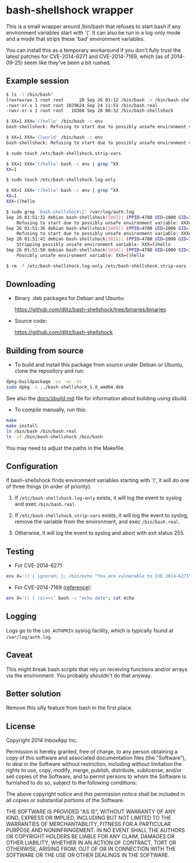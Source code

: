 bash-shellshock wrapper
=======================

This is a small wrapper around /bin/bash that refuses to start bash if any
environment variables start with '('.  It can also be run in a log-only mode
and a mode that strips these 'bad' environment variables.

You can install this as a temporary workaround if you don't fully trust the
latest patches for CVE-2014-6271 and CVE-2014-7169, which (as of 2014-09-25)
seem like they've been a bit rushed.


Example session
---------------

```sh
$ ls -l /bin/bash*
lrwxrwxrwx 1 root root      20 Sep 26 01:12 /bin/bash -> /bin/bash-shellshock
-rwxr-xr-x 1 root root 1029624 Sep 24 11:51 /bin/bash.real
-rwxr-xr-x 1 root root   10368 Sep 26 00:32 /bin/bash-shellshock

$ XX=1 XXX='()hello' /bin/bash -c env
bash-shellshock: Refusing to start due to possibly unsafe environment variable (see syslog)

$ XX=1 XXX='([world' /bin/bash -c env
bash-shellshock: Refusing to start due to possibly unsafe environment variable (see syslog)

$ sudo touch /etc/bash-shellshock.strip-vars

$ XX=1 XXX='()hello' bash -c env | grep ^XX
XX=1

$ sudo touch /etc/bash-shellshock.log-only

$ XX=1 XXX='()hello' bash -c env | grep ^XX
XX=1
XXX=()hello

$ sudo grep 'bash-shellshock\[' /var/log/auth.log
Sep 26 01:51:31 debian bash-shellshock[5003]: (PPID=4708 UID=1000 GID=1000 EUID=1000 EGID=1000 CWD=/home/dwon) \
    Refusing to start due to possibly unsafe environment variable: XXX=()hello
Sep 26 01:51:36 debian bash-shellshock[5009]: (PPID=4708 UID=1000 GID=1000 EUID=1000 EGID=1000 CWD=/home/dwon) \
    Refusing to start due to possibly unsafe environment variable: XXX=([world
Sep 26 01:51:41 debian bash-shellshock[5018]: (PPID=4708 UID=1000 GID=1000 EUID=1000 EGID=1000 CWD=/home/dwon) \
    Stripping possibly unsafe environment variable: XXX=()hello
Sep 26 01:51:50 debian bash-shellshock[5034]: (PPID=4708 UID=1000 GID=1000 EUID=1000 EGID=1000 CWD=/home/dwon) \
    Possibly unsafe environment variable: XXX=()hello

$ rm -f /etc/bash-shellshock.log-only /etc/bash-shellshock.strip-vars
```


Downloading
-----------

- Binary .deb packages for Debian and Ubuntu:

    https://github.com/dlitz/bash-shellshock/tree/binaries/binaries

- Source code:

    https://github.com/dlitz/bash-shellshock


Building from source
--------------------

* To build and install this package from source under Debian or Ubuntu, clone
  the repository and run:

```sh
dpkg-buildpackage -us -uc -tc
sudo dpkg -i ../bash-shellshock_1.0_amd64.deb
```

  See also the [docs/sbuild.md](docs/sbuild.md) file for information about
  building using sbuild.

* To compile manually, run this:

```sh
make
make install
ln /bin/bash /bin/bash.real
ln -sf /bin/bash-shellshock /bin/bash
```

  You may need to adjust the paths in the Makefile.


Configuration
-------------

If bash-shellshock finds environment variables starting with '(', it will do
one of three things (in order of priority):

1. If `/etc/bash-shellshock.log-only` exists, it will log the event to syslog
   and exec `/bin/bash.real`.

2. If `/etc/bash-shellshock.strip-vars` exists, it will log the event to
   syslog, remove the variable from the environment, and exec `/bin/bash.real`.

3. Otherwise, it will log the event to syslog and abort with exit status 255.


Testing
-------

* For CVE-2014-6271

```sh
env X='() { ignored; }; /bin/echo "You are vulnerable to CVE 2014-6271"' bash -c true
```

* For CVE-2014-7169 ([reference](https://twitter.com/taviso/status/514887394294652929)):

```sh
env X='() { (a)=>\' bash -c "echo date"; cat echo
```


Logging
-------

Logs go to the `LOG_AUTHPRIV` syslog facility, which is typically found at `/var/log/auth.log`.


Caveat
------

This might break bash scripts that rely on receiving functions and/or arrays
via the environment.  You probably shouldn't do that anyway.


Better solution
---------------

Remove this silly feature from bash in the first place.


License
-------
Copyright 2014 InboxApp Inc.

Permission is hereby granted, free of charge, to any person obtaining a
copy of this software and associated documentation files (the "Software"),
to deal in the Software without restriction, including without limitation
the rights to use, copy, modify, merge, publish, distribute, sublicense,
and/or sell copies of the Software, and to permit persons to whom the
Software is furnished to do so, subject to the following conditions:

The above copyright notice and this permission notice shall be included
in all copies or substantial portions of the Software.

THE SOFTWARE IS PROVIDED "AS IS", WITHOUT WARRANTY OF ANY KIND, EXPRESS
OR IMPLIED, INCLUDING BUT NOT LIMITED TO THE WARRANTIES OF
MERCHANTABILITY, FITNESS FOR A PARTICULAR PURPOSE AND NONINFRINGEMENT.
IN NO EVENT SHALL THE AUTHORS OR COPYRIGHT HOLDERS BE LIABLE FOR ANY
CLAIM, DAMAGES OR OTHER LIABILITY, WHETHER IN AN ACTION OF CONTRACT,
TORT OR OTHERWISE, ARISING FROM, OUT OF OR IN CONNECTION WITH THE
SOFTWARE OR THE USE OR OTHER DEALINGS IN THE SOFTWARE.
